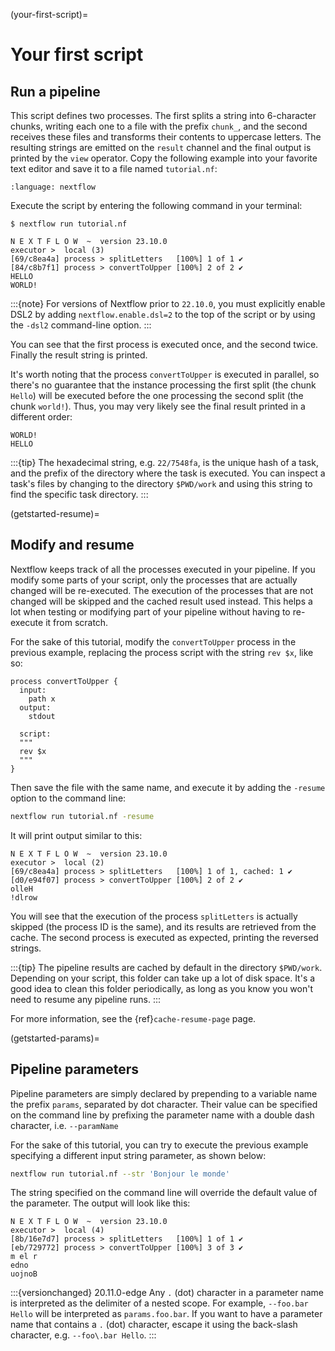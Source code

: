(your-first-script)=

# Your first script

## Run a pipeline

This script defines two processes. The first splits a string into 6-character chunks, writing each one to a file with the prefix `chunk_`, and the second receives these files and transforms their contents to uppercase letters. The resulting strings are emitted on the `result` channel and the final output is printed by the `view` operator. Copy the following example into your favorite text editor and save it to a file named `tutorial.nf`:

```{literalinclude} snippets/your-first-script.nf
:language: nextflow
```

Execute the script by entering the following command in your terminal:

```console
$ nextflow run tutorial.nf

N E X T F L O W  ~  version 23.10.0
executor >  local (3)
[69/c8ea4a] process > splitLetters   [100%] 1 of 1 ✔
[84/c8b7f1] process > convertToUpper [100%] 2 of 2 ✔
HELLO
WORLD!
```

:::{note}
For versions of Nextflow prior to `22.10.0`, you must explicitly enable DSL2 by adding `nextflow.enable.dsl=2` to the top of the script or by using the `-dsl2` command-line option.
:::

You can see that the first process is executed once, and the second twice. Finally the result string is printed.

It's worth noting that the process `convertToUpper` is executed in parallel, so there's no guarantee that the instance processing the first split (the chunk `Hello`) will be executed before the one processing the second split (the chunk `world!`). Thus, you may very likely see the final result printed in a different order:

```
WORLD!
HELLO
```

:::{tip}
The hexadecimal string, e.g. `22/7548fa`, is the unique hash of a task, and the prefix of the directory where the task is executed. You can inspect a task's files by changing to the directory `$PWD/work` and using this string to find the specific task directory.
:::

(getstarted-resume)=

## Modify and resume

Nextflow keeps track of all the processes executed in your pipeline. If you modify some parts of your script, only the processes that are actually changed will be re-executed. The execution of the processes that are not changed will be skipped and the cached result used instead. This helps a lot when testing or modifying part of your pipeline without having to re-execute it from scratch.

For the sake of this tutorial, modify the `convertToUpper` process in the previous example, replacing the process script with the string `rev $x`, like so:

```nextflow
process convertToUpper {
  input:
    path x
  output:
    stdout

  script:
  """
  rev $x
  """
}
```

Then save the file with the same name, and execute it by adding the `-resume` option to the command line:

```bash
nextflow run tutorial.nf -resume
```

It will print output similar to this:

```
N E X T F L O W  ~  version 23.10.0
executor >  local (2)
[69/c8ea4a] process > splitLetters   [100%] 1 of 1, cached: 1 ✔
[d0/e94f07] process > convertToUpper [100%] 2 of 2 ✔
olleH
!dlrow
```

You will see that the execution of the process `splitLetters` is actually skipped (the process ID is the same), and its results are retrieved from the cache. The second process is executed as expected, printing the reversed strings.

:::{tip}
The pipeline results are cached by default in the directory `$PWD/work`. Depending on your script, this folder can take up a lot of disk space. It's a good idea to clean this folder periodically, as long as you know you won't need to resume any pipeline runs.
:::

For more information, see the {ref}`cache-resume-page` page.

(getstarted-params)=

## Pipeline parameters

Pipeline parameters are simply declared by prepending to a variable name the prefix `params`, separated by dot character. Their value can be specified on the command line by prefixing the parameter name with a double dash character, i.e. `--paramName`

For the sake of this tutorial, you can try to execute the previous example specifying a different input string parameter, as shown below:

```bash
nextflow run tutorial.nf --str 'Bonjour le monde'
```

The string specified on the command line will override the default value of the parameter. The output will look like this:

```
N E X T F L O W  ~  version 23.10.0
executor >  local (4)
[8b/16e7d7] process > splitLetters   [100%] 1 of 1 ✔
[eb/729772] process > convertToUpper [100%] 3 of 3 ✔
m el r
edno
uojnoB
```

:::{versionchanged} 20.11.0-edge
Any `.` (dot) character in a parameter name is interpreted as the delimiter of a nested scope. For example, `--foo.bar Hello` will be interpreted as `params.foo.bar`. If you want to have a parameter name that contains a `.` (dot) character, escape it using the back-slash character, e.g. `--foo\.bar Hello`.
:::
